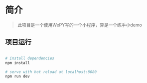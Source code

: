 # 简介

> 此项目是一个使用WePY写的一个小程序，算是一个练手小demo

## 项目运行

``` bash

# install dependencies
npm install

# serve with hot reload at localhost:8080
npm run dev

```
